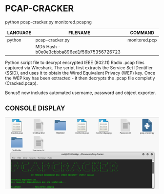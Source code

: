 # PCAP-CRACKER

python pcap-cracker.py monitored.pcapng

| LANGUAGE | FILENAME | COMMAND |
|--------  |--------- |---------|
| python | pcap-cracker.py | monitored.pcp |
| |MD5 Hash - b0e0e3cbbba896ed1f56b75356726723 |

Python script file to decrypt encrypted IEEE (802.11) Radio .pcap files captured via Wireshark. 
The script first extracts the Service Set IDentifier (SSID), and uses it to obtain the Wired Equivalent Privacy (WEP) key.
Once the WEP key has been extracted - it then decrypts the .pcap file completly (Cracked.pcap).

Bonus!! now includes automated username, password and object exporter.

## CONSOLE DISPLAY
![Screenshot](picture0.png) 
